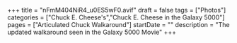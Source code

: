 +++
title = "nFmM404NiR4_u0ES5wF0.avif"
draft = false
tags = ["Photos"]
categories = ["Chuck E. Cheese's","Chuck E. Cheese in the Galaxy 5000"]
pages = ["Articulated Chuck Walkaround"]
startDate = ""
description = "The updated walkaround seen in the Galaxy 5000 Movie"
+++
